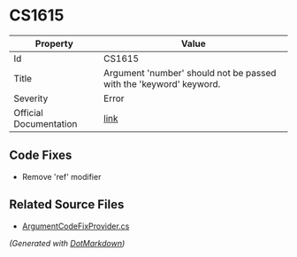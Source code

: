 # CS1615

| Property               | Value                                                               |
| ---------------------- | ------------------------------------------------------------------- |
| Id                     | CS1615                                                              |
| Title                  | Argument 'number' should not be passed with the 'keyword' keyword\. |
| Severity               | Error                                                               |
| Official Documentation | [link](http://docs.microsoft.com/en-us/dotnet/csharp/misc/cs1615)   |

## Code Fixes

* Remove 'ref' modifier

## Related Source Files

* [ArgumentCodeFixProvider.cs](../../src/CodeFixes/CSharp/CodeFixes/ArgumentCodeFixProvider.cs)

*\(Generated with [DotMarkdown](http://github.com/JosefPihrt/DotMarkdown)\)*